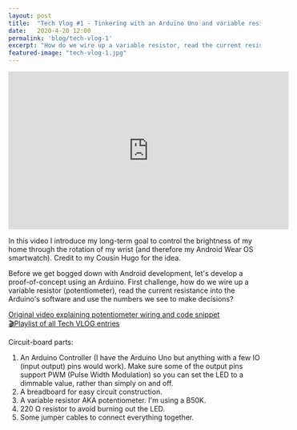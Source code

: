 ```yaml
---
layout: post
title:  "Tech Vlog #1 - Tinkering with an Arduino Uno and variable resistor (potentiometer)."
date:   2020-4-20 12:00
permalink: 'blog/tech-vlog-1'
excerpt: "How do we wire up a variable resistor, read the current resistance into the Arduino software and use the numbers those numbers to make decisions?"
featured-image: "tech-vlog-1.jpg"
---
```


<div class="video-container">
  <iframe width="560" height="315" src="https://www.youtube.com/embed/PVAoK_8mJkw" frameborder="0" allow="accelerometer; autoplay; encrypted-media; gyroscope; picture-in-picture" allowfullscreen></iframe>
</div>


In this video I introduce my long-term goal to control the brightness of my home through the rotation of my wrist (and therefore my Android Wear OS smartwatch). Credit to my Cousin Hugo for the idea.

Before we get bogged down with Android development, let's develop a proof-of-concept using an Arduino. First challenge, how do we wire up a variable resistor (potentiometer), read the current resistance into the Arduino's software and use the numbers we see to make decisions?

[Original video explaining potentiometer wiring and code snippet](https://www.youtube.com/watch?v=RBYVUTIU4FE)  
[🎬Playlist of all Tech VLOG entries](https://www.youtube.com/playlist?list=PLZKJZNiPX65uKeoHLLvi2rh25T9PvtAQc)

Circuit-board parts:
<ol>
<li>An Arduino Controller (I have the Arduino Uno but anything with a few IO (input output) pins would work). Make sure some of the output pins support PWM (Pulse Width Modulation) so you can set the LED to a dimmable value, rather than simply on and off.</li>
<li>A breadboard for easy circuit construction.</li>
<li>A variable resistor AKA potentiometer. I'm using a B50K.</li>
<li>220 Ω resistor to avoid burning out the LED.</li>
<li>Some jumper cables to connect everything together.</li>
</ol>

